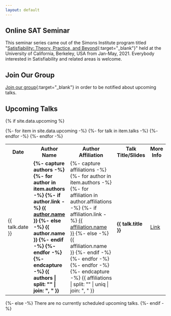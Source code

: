 ```yaml
---
layout: default
---
```


## Online SAT Seminar
This seminar series came out of the Simons Institute program titled "[Satisfiability: Theory, Practice, and Beyond](https://simons.berkeley.edu/programs/sat2021){:target="_blank"}" held at the University of California, Berkeley, USA from Jan-May, 2021.
Everybody interested in Satisfiability and related areas is welcome.

## Join Our Group
[Join our group](https://groups.google.com/forum/#!forum/satisfiabilityseminar/join){:target="_blank"} in order to be notified about upcoming talks.

<!-- [Subscribe](https://calendar.google.com/calendar/u/1?cid=aTVqMmp2bDZkcnM1bzNpcmg3cGYwa2FyNGdAZ3JvdXAuY2FsZW5kYXIuZ29vZ2xlLmNvbQ){:target="_blank"} in order to add upcoming talks to your calendar. -->

## Upcoming Talks
{% if site.data.upcoming %}
<div style="overflow-x:auto;">
    <table id="upcoming">
        <tr>
            <th>Date</th>
            <th>Author Name</th>
            <th>Author Affiliation</th>
            <th>Talk Title/Slides</th>
            <th>More Info</th>
        </tr>
        {%- for item in site.data.upcoming -%}
            {%- for talk in item.talks -%}
                <tr>
                    <td>{{ talk.date }}</td>
                    <td><strong>
                        {%- capture authors -%}
                            {%- for author in item.authors -%}
                                {%- if author.link -%} <a href="{{ author.link }}" target="_blank">{{ author.name }}</a>
                                {%- else -%} {{ author.name }}
                                {%- endif -%}
                                <!-- DELIMITER -->
                            {%- endfor -%}
                        {%- endcapture -%}
                        {{ authors | split: "<!-- DELIMITER -->" | join: ", " }}
                    </strong></td>
                    <td>
                        {%- capture affiliations -%}
                            {%- for author in item.authors -%}
                                {%- for affiliation in author.affiliations -%}
                                    {%- if affiliation.link -%} <a href="{{ affiliation.link }}" target="_blank">{{ affiliation.name }}</a>
                                    {%- else -%} {{ affiliation.name }}
                                    {%- endif -%}
                                    <!-- DELIMITER -->
                                {%- endfor -%}
                            {%- endfor -%}
                        {%- endcapture -%}
                        {{ affiliations | split: "<!-- DELIMITER -->" | uniq | join: ", " }}
                    </td>
                    <td><strong>{{ talk.title }}</strong></td>
                    <td><a href="{{ site.baseurl }}/upcoming.html#{{ item.talk-id }}">Link</a></td>
                </tr>
            {%- endfor -%}
        {%- endfor -%}
    </table>
</div>
{%- else -%}
There are no currently scheduled upcoming talks.
{%- endif -%}
